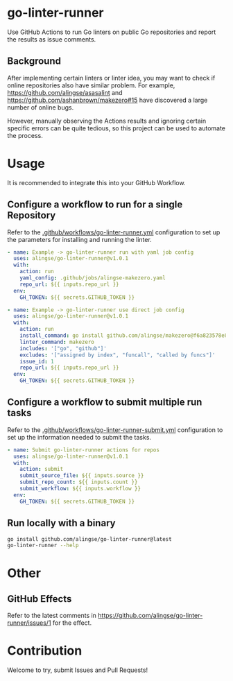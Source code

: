# go-linter-runner

Use GitHub Actions to run Go linters on public Go repositories and report the results as issue comments.

## Background
After implementing certain linters or linter idea, you may want to check if online repositories also have similar problem. For example, https://github.com/alingse/asasalint and https://github.com/ashanbrown/makezero#15 have discovered a large number of online bugs.

However, manually observing the Actions results and ignoring certain specific errors can be quite tedious, so this project can be used to automate the process.

# Usage

It is recommended to integrate this into your GitHub Workflow.

## Configure a workflow to run for a single Repository

Refer to the [.github/workflows/go-linter-runner.yml](https://github.com/alingse/go-linter-runner/blob/main/.github/workflows/go-linter-runner.yml) configuration to set up the parameters for installing and running the linter.

```yaml
- name: Example -> go-linter-runner run with yaml job config
  uses: alingse/go-linter-runner@v1.0.1
  with:
    action: run
    yaml_config: .github/jobs/alingse-makezero.yaml
    repo_url: ${{ inputs.repo_url }}
  env:
    GH_TOKEN: ${{ secrets.GITHUB_TOKEN }}

- name: Example -> go-linter-runner use direct job config
  uses: alingse/go-linter-runner@v1.0.1
  with:
    action: run
    install_command: go install github.com/alingse/makezero@f6a823578e89de5cdfdfef50d4a5d9a09ade16dd
    linter_command: makezero
    includes: '["go", "github"]'
    excludes: '["assigned by index", "funcall", "called by funcs"]'
    issue_id: 1
    repo_url: ${{ inputs.repo_url }}
  env:
    GH_TOKEN: ${{ secrets.GITHUB_TOKEN }}
```

## Configure a workflow to submit multiple run tasks

Refer to the [.github/workflows/go-linter-runner-submit.yml](https://github.com/alingse/go-linter-runner/blob/main/.github/workflows/go-linter-runner-submit.yml) configuration to set up the information needed to submit the tasks.

```yaml
- name: Submit go-linter-runner actions for repos
  uses: alingse/go-linter-runner@v1.0.1
  with:
    action: submit
    submit_source_file: ${{ inputs.source }}
    submit_repo_count: ${{ inputs.count }}
    submit_workflow: ${{ inputs.workflow }}
  env:
    GH_TOKEN: ${{ secrets.GITHUB_TOKEN }}
```

## Run locally with a binary

```bash
go install github.com/alingse/go-linter-runner@latest
go-linter-runner --help
```

# Other

## GitHub Effects

Refer to the latest comments in https://github.com/alingse/go-linter-runner/issues/1 for the effect.

# Contribution

Welcome to try, submit Issues and Pull Requests!